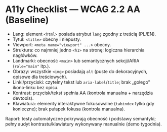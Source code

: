 <!--
CERTEUS — A11y Checklist (WCAG 2.2 AA baseline)
-->

# A11y Checklist — WCAG 2.2 AA (Baseline)

- Lang: element `<html>` posiada atrybut `lang` zgodny z treścią (PL/EN).
- Tytuł: `<title>` obecny i niepusty.
- Viewport: `<meta name="viewport" ...>` obecny.
- Struktura: co najmniej jedno `<h1>` na stronę; logiczna hierarchia nagłówków.
- Landmarki: obecność `<main>` lub semantycznych sekcji/ARIA (`role="main"` itp.).
- Obrazy: wszystkie `<img>` posiadają `alt` (puste do dekoracyjnych, opisowe dla treściowych).
- Linki/przyciski: czytelny tekst lub `aria-label`/`title`; brak „gołego” ikono‑linku bez opisu.
- Kontrast: przycisk/tekst spełnia AA (kontrola manualna + narzędzia devtools).
- Klawiatura: elementy interaktywne fokusowalne (`tabindex` tylko gdy konieczne); brak pułapek fokusa (kontrola manualna).

Raport: testy automatyczne pokrywają obecność i podstawy semantyki; pełny audyt kontrastu/klawiatury wykonywany manualnie (demo tygodnia).
